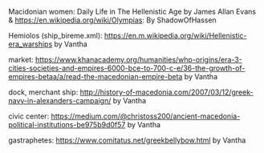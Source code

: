 Macidonian women: Daily Life in The Hellenistic Age by James Allan Evans & https://en.wikipedia.org/wiki/Olympias: By ShadowOfHassen

Hemiolos (ship_bireme.xml):
https://en.m.wikipedia.org/wiki/Hellenistic-era_warships
by Vantha

market:
https://www.khanacademy.org/humanities/whp-origins/era-3-cities-societies-and-empires-6000-bce-to-700-c-e/36-the-growth-of-empires-betaa/a/read-the-macedonian-empire-beta
by Vantha

dock, merchant ship:
http://history-of-macedonia.com/2007/03/12/greek-navy-in-alexanders-campaign/
by Vantha

civic center:
https://medium.com/@christoss200/ancient-macedonia-political-institutions-be975b9d0f57
by Vantha

gastraphetes: https://www.comitatus.net/greekbellybow.html by Vantha


